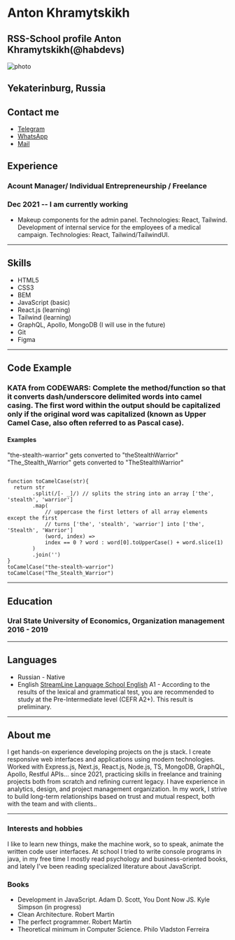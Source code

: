 # Anton Khramytskikh

## RSS-School profile Anton Khramytskikh(@habdevs)

![photo](photoAnton.jpeg '@habdevs')

## Yekaterinburg, Russia

## Contact me

- [Telegram](https://t.me/habdev)
- [WhatsApp](https://wa.me/+79221366620)
- [Mail](mailto:a.hramickih@mail.com)

## Experience

### <span>Acount Manager/ Individual Entrepreneurship / Freelance</span>

### <span>Dec 2021 -- I am currently working</span>

- Makeup components for the admin panel. Technologies: React, Tailwind. Development of internal service for the employees of a medical campaign. Technologies: React, Tailwind/TailwindUI.

---

## Skills

- HTML5
- CSS3
- BEM
- JavaScript (basic)
- React.js (learning)
- Tailwind (learning)
- GraphQL, Apollo, MongoDB (I will use in the future)
- Git
- Figma

---

## Code Example

### KATA from CODEWARS: Complete the method/function so that it converts dash/underscore delimited words into camel casing. The first word within the output should be capitalized only if the original word was capitalized (known as Upper Camel Case, also often referred to as Pascal case).

#### Examples

"the-stealth-warrior" gets converted to "theStealthWarrior"
"The_Stealth_Warrior" gets converted to "TheStealthWarrior"

```

function toCamelCase(str){
  return str
        .split(/[- _]/) // splits the string into an array ['the', 'stealth', 'warrior']
        .map(
            // uppercase the first letters of all array elements except the first
            // turns ['the', 'stealth', 'warrior'] into ['the', 'Stealth', 'Warrior']
            (word, index) =>
            index == 0 ? word : word[0].toUpperCase() + word.slice(1)
        )
        .join('')
}
toCamelCase("the-stealth-warrior")
toCamelCase("The_Stealth_Warrior")

```

---

## Education

### <span>Ural State University of Economics, Organization management</span> <span>2016 - 2019</span>

---

## Languages

- Russian - Native
- English [StreamLine Language School English](https://test.str.by/) <span>A1 - According to the results of the lexical and grammatical test, you are recommended to study at the Pre-Intermediate level (CEFR A2+). This result is preliminary. </span>

---

## About me

I get hands-on experience developing projects on the js stack. I create responsive web interfaces and applications using modern technologies. Worked with Express.js, Next.js, React.js, Node.js, TS, MongoDB, GraphQL, Apollo, Restful APIs... since 2021, practicing skills in freelance and training projects both from scratch and refining current legacy. I have experience in analytics, design, and project management organization. In my work, I strive to build long-term relationships based on trust and mutual respect, both with the team and with clients..

---

### Interests and hobbies

I like to learn new things, make the machine work, so to speak, animate the written code user interfaces. At school I tried to write console programs in java, in my free time I mostly read psychology and business-oriented books, and lately I've been reading specialized literature about JavaScript.

### Books

- Development in JavaScript. Adam D. Scott, You Dont Now JS. Kyle Simpson (in progress)
- Clean Architecture. Robert Martin
- The perfect programmer. Robert Martin
- Theoretical minimum in Computer Science. Philo Vladston Ferreira
